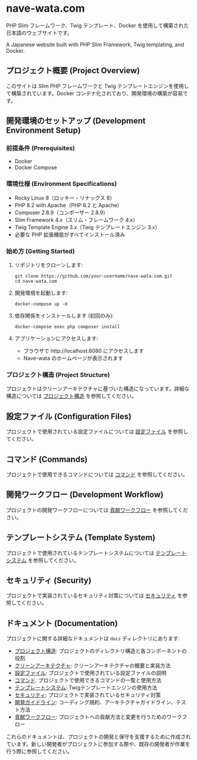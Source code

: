 # nave-wata.com

PHP Slim フレームワーク、Twig テンプレート、Docker を使用して構築された日本語のウェブサイトです。

A Japanese website built with PHP Slim Framework, Twig templating, and Docker.

## プロジェクト概要 (Project Overview)

このサイトは Slim PHP フレームワークと Twig テンプレートエンジンを使用して構築されています。Docker コンテナ化されており、開発環境の構築が容易です。

## 開発環境のセットアップ (Development Environment Setup)

### 前提条件 (Prerequisites)

- Docker
- Docker Compose

### 環境仕様 (Environment Specifications)

- Rocky Linux 8（ロッキー・リナックス 8）
- PHP 8.2 with Apache（PHP 8.2 と Apache）
- Composer 2.8.9（コンポーザー 2.8.9）
- Slim Framework 4.x（スリム・フレームワーク 4.x）
- Twig Template Engine 3.x（Twig テンプレートエンジン 3.x）
- 必要な PHP 拡張機能がすべてインストール済み

### 始め方 (Getting Started)

1. リポジトリをクローンします:
   ```
   git clone https://github.com/your-username/nave-wata.com.git
   cd nave-wata.com
   ```

2. 開発環境を起動します:
   ```
   docker-compose up -d
   ```

3. 依存関係をインストールします (初回のみ):
   ```
   docker-compose exec php composer install
   ```

4. アプリケーションにアクセスします:
    - ブラウザで http://localhost:8080 にアクセスします
    - Nave-wata のホームページが表示されます

### プロジェクト構造 (Project Structure)

プロジェクトはクリーンアーキテクチャに基づいた構造になっています。詳細な構造については [プロジェクト構造](docs/project_structure.md) を参照してください。

## 設定ファイル (Configuration Files)

プロジェクトで使用されている設定ファイルについては [設定ファイル](docs/configuration.md) を参照してください。

## コマンド (Commands)

プロジェクトで使用できるコマンドについては [コマンド](docs/commands.md) を参照してください。

## 開発ワークフロー (Development Workflow)

プロジェクトの開発ワークフローについては [貢献ワークフロー](docs/contribution_workflow.md) を参照してください。

## テンプレートシステム (Template System)

プロジェクトで使用されているテンプレートシステムについては [テンプレートシステム](docs/template_system.md) を参照してください。

## セキュリティ (Security)

プロジェクトで実装されているセキュリティ対策については [セキュリティ](docs/security.md) を参照してください。

## ドキュメント (Documentation)

プロジェクトに関する詳細なドキュメントは `docs` ディレクトリにあります:

- [プロジェクト構造](docs/project_structure.md): プロジェクトのディレクトリ構造と各コンポーネントの役割
- [クリーンアーキテクチャ](docs/clean_architecture.md): クリーンアーキテクチャの概要と実装方法
- [設定ファイル](docs/configuration.md): プロジェクトで使用されている設定ファイルの説明
- [コマンド](docs/commands.md): プロジェクトで使用できるコマンドの一覧と使用方法
- [テンプレートシステム](docs/template_system.md): Twigテンプレートエンジンの使用方法
- [セキュリティ](docs/security.md): プロジェクトで実装されているセキュリティ対策
- [開発ガイドライン](docs/development_guidelines.md): コーディング規約、アーキテクチャガイドライン、テスト方法
- [貢献ワークフロー](docs/contribution_workflow.md): プロジェクトへの貢献方法と変更を行うためのワークフロー

これらのドキュメントは、プロジェクトの開発と保守を支援するために作成されています。新しい開発者がプロジェクトに参加する際や、既存の開発者が作業を行う際に参照してください。
